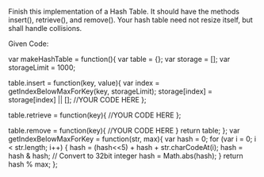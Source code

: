 Finish this implementation of a Hash Table. It should have the methods insert(), retrieve(), and remove(). Your hash table need not resize itself, but shall handle collisions.

Given Code:

var makeHashTable = function(){
  var table = {};
  var storage = [];
  var storageLimit = 1000;

  table.insert = function(key, value){
    var index = getIndexBelowMaxForKey(key, storageLimit);
    storage[index] = storage[index] || [];
    //YOUR CODE HERE
  };

  table.retrieve = function(key){
    //YOUR CODE HERE
  };

  table.remove = function(key){
    //YOUR CODE HERE
  }
  return table;
};
var getIndexBelowMaxForKey = function(str, max){
  var hash = 0;
  for (var i = 0; i < str.length; i++) {
    hash = (hash<<5) + hash + str.charCodeAt(i);
    hash = hash & hash; // Convert to 32bit integer
    hash = Math.abs(hash);
  }
  return hash % max;
};